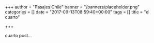 +++
author = "Pasajes Chile"
banner = "/banners/placeholder.png"
categories = []
date = "2017-09-13T08:59:40+00:00"
tags = []
title = "el cuarto"

+++


cuarto post...